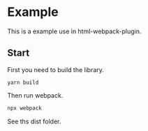 # Example

This is a example use in html-webpack-plugin.

## Start

First you need to build the library.

```
yarn build
```

Then run webpack.

```bash
npx webpack
```

See ths dist folder.
